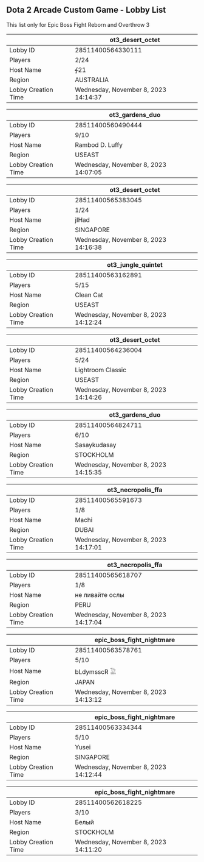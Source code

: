 ## Dota 2 Arcade Custom Game - Lobby List

This list only for Epic Boss Fight Reborn and Overthrow 3

|  | ot3_desert_octet |
| ------ | ------ |
| Lobby ID | 28511400564330111 |
| Players | 2/24 |
| Host Name | ⨗21 |
| Region | AUSTRALIA |
| Lobby Creation Time | Wednesday, November 8, 2023 14:14:37 |


|  | ot3_gardens_duo |
| ------ | ------ |
| Lobby ID | 28511400560490444 |
| Players | 9/10 |
| Host Name | Rambod D. Luffy |
| Region | USEAST |
| Lobby Creation Time | Wednesday, November 8, 2023 14:07:05 |


|  | ot3_desert_octet |
| ------ | ------ |
| Lobby ID | 28511400565383045 |
| Players | 1/24 |
| Host Name | jIHad |
| Region | SINGAPORE |
| Lobby Creation Time | Wednesday, November 8, 2023 14:16:38 |


|  | ot3_jungle_quintet |
| ------ | ------ |
| Lobby ID | 28511400563162891 |
| Players | 5/15 |
| Host Name | Clean Cat |
| Region | USEAST |
| Lobby Creation Time | Wednesday, November 8, 2023 14:12:24 |


|  | ot3_desert_octet |
| ------ | ------ |
| Lobby ID | 28511400564236004 |
| Players | 5/24 |
| Host Name | Lightroom Classic |
| Region | USEAST |
| Lobby Creation Time | Wednesday, November 8, 2023 14:14:26 |


|  | ot3_gardens_duo |
| ------ | ------ |
| Lobby ID | 28511400564824711 |
| Players | 6/10 |
| Host Name | Sasaykudasay |
| Region | STOCKHOLM |
| Lobby Creation Time | Wednesday, November 8, 2023 14:15:35 |


|  | ot3_necropolis_ffa |
| ------ | ------ |
| Lobby ID | 28511400565591673 |
| Players | 1/8 |
| Host Name | Machi |
| Region | DUBAI |
| Lobby Creation Time | Wednesday, November 8, 2023 14:17:01 |


|  | ot3_necropolis_ffa |
| ------ | ------ |
| Lobby ID | 28511400565618707 |
| Players | 1/8 |
| Host Name | не ливайте ослы |
| Region | PERU |
| Lobby Creation Time | Wednesday, November 8, 2023 14:17:04 |


|  | epic_boss_fight_nightmare |
| ------ | ------ |
| Lobby ID | 28511400563578761 |
| Players | 5/10 |
| Host Name | bLdymsscR 𓅁 |
| Region | JAPAN |
| Lobby Creation Time | Wednesday, November 8, 2023 14:13:12 |


|  | epic_boss_fight_nightmare |
| ------ | ------ |
| Lobby ID | 28511400563334344 |
| Players | 5/10 |
| Host Name | Yusei |
| Region | SINGAPORE |
| Lobby Creation Time | Wednesday, November 8, 2023 14:12:44 |


|  | epic_boss_fight_nightmare |
| ------ | ------ |
| Lobby ID | 28511400562618225 |
| Players | 3/10 |
| Host Name | Белый |
| Region | STOCKHOLM |
| Lobby Creation Time | Wednesday, November 8, 2023 14:11:20 |


